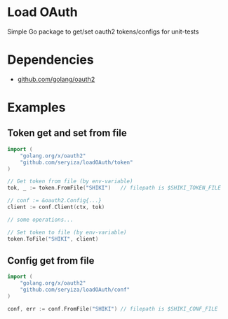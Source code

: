 # Load OAuth
Simple Go package to get/set oauth2 tokens/configs for unit-tests

# Dependencies
* [github.com/golang/oauth2](https://github.com/golang/oauth2)

# Examples
## Token get and set from file
```go
import (
	"golang.org/x/oauth2"
	"github.com/seryiza/loadOAuth/token"
)

// Get token from file (by env-variable)
tok, _ := token.FromFile("SHIKI")	// filepath is $SHIKI_TOKEN_FILE

// conf := &oauth2.Config{...}
client := conf.Client(ctx, tok)

// some operations...

// Set token to file (by env-variable)
token.ToFile("SHIKI", client)
```

## Config get from file
```go
import (
	"golang.org/x/oauth2"
	"github.com/seryiza/loadOAuth/conf"
)

conf, err := conf.FromFile("SHIKI")	// filepath is $SHIKI_CONF_FILE
```